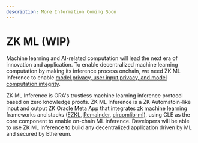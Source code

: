 ```yaml
---
description: More Information Coming Soon
---
```


# ZK ML (WIP)

Machine learning and AI-related computation will lead the next era of innovation and application. To enable decentralized machine learning computation by making its inference process onchain, we need ZK ML Inference to enable [model privacy, user input privacy, and model computation integrity](https://www.canva.com/design/DAFgqqAboU0/4HscC5E3YkFRFk3bB64chw/view#6).&#x20;

ZK ML Inference is ORA's trustless machine learning inference protocol based on zero knowledge proofs. ZK ML Inference is a ZK-Automatoin-like input and output ZK Oracle Meta App that integrates zk machine learning frameworks and stacks ([EZKL](https://github.com/zkonduit/ezkl), [Remainder](https://www.moduluslabs.xyz/), [circomlib-ml](https://github.com/socathie/circomlib-ml)), using CLE as the core component to enable on-chain ML inference. Developers will be able to use ZK ML Inference to build any decentralized application driven by ML and secured by Ethereum.
